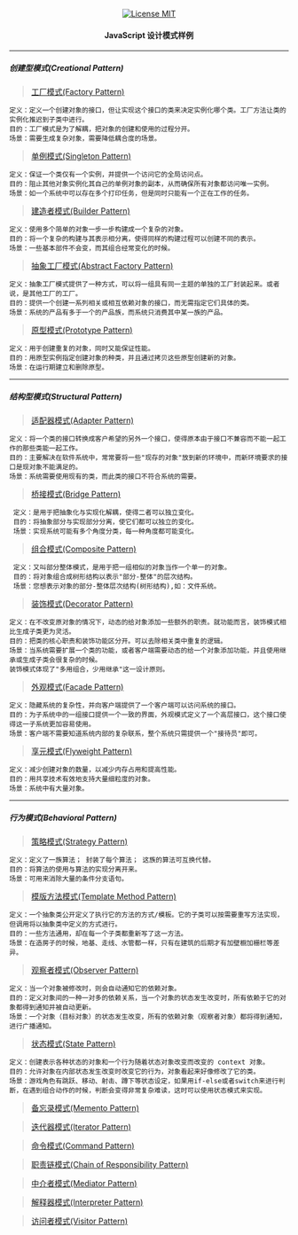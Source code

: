 <p align="center">
  <a href="https://www.skillnull.com"><img src="https://skillnull.com/others/images/brand/MIT.svg" alt="License MIT"></a>
</p>

<h4 align="center"> JavaScript 设计模式样例 </h4>

***
##### 创建型模式(Creational Pattern)

> [工厂模式(Factory Pattern)](/Example/Factory-Pattern.js)

    定义：定义一个创建对象的接口，但让实现这个接口的类来决定实例化哪个类。工厂方法让类的实例化推迟到子类中进行。
    目的：工厂模式是为了解耦，把对象的创建和使用的过程分开。
    场景：需要生成复杂对象，需要降低耦合度的场景。

> [单例模式(Singleton Pattern)](/Example/Singleton-Pattern.js)
    
    定义：保证一个类仅有一个实例，并提供一个访问它的全局访问点。
    目的：阻止其他对象实例化其自己的单例对象的副本，从而确保所有对象都访问唯一实例。
    场景：如一个系统中可以存在多个打印任务，但是同时只能有一个正在工作的任务。

> [建造者模式(Builder Pattern)](/Example/Builder-Pattern.js)

    定义：使用多个简单的对象一步一步构建成一个复杂的对象。
    目的：将一个复杂的构建与其表示相分离，使得同样的构建过程可以创建不同的表示。
    场景：一些基本部件不会变，而其组合经常变化的时候。
   
> [抽象工厂模式(Abstract Factory Pattern)](/Example/Abstract-Factory-Pattern.js)
    
    定义：抽象工厂模式提供了一种方式，可以将一组具有同一主题的单独的工厂封装起来。或者说，是其他工厂的工厂。
    目的：提供一个创建一系列相关或相互依赖对象的接口，而无需指定它们具体的类。
    场景：系统的产品有多于一个的产品族，而系统只消费其中某一族的产品。
   
> [原型模式(Prototype Pattern)](/Example/Prototype-Pattern.js)

    定义：用于创建重复的对象，同时又能保证性能。
    目的：用原型实例指定创建对象的种类，并且通过拷贝这些原型创建新的对象。
    场景：在运行期建立和删除原型。
***
   
##### 结构型模式(Structural Pattern)

> [适配器模式(Adapter Pattern)](/Example/Adapter-Pattern.js)

    定义：将一个类的接口转换成客户希望的另外一个接口，使得原本由于接口不兼容而不能一起工作的那些类能一起工作。
    目的：主要解决在软件系统中，常常要将一些"现存的对象"放到新的环境中，而新环境要求的接口是现对象不能满足的。
    场景：系统需要使用现有的类，而此类的接口不符合系统的需要。

> [桥接模式(Bridge Pattern)](/Example/Bridge-Pattern.js)

     定义：是用于把抽象化与实现化解耦，使得二者可以独立变化。
     目的：将抽象部分与实现部分分离，使它们都可以独立的变化。
     场景：实现系统可能有多个角度分类，每一种角度都可能变化。

> [组合模式(Composite Pattern)](/Example/Composite-Pattern.js)

     定义：又叫部分整体模式，是用于把一组相似的对象当作一个单一的对象。
     目的：将对象组合成树形结构以表示"部分-整体"的层次结构。
     场景：您想表示对象的部分-整体层次结构(树形结构),如：文件系统。

> [装饰模式(Decorator Pattern)](/Example/Decorator-Pattern.js)
    
    定义：在不改变原对象的情况下，动态的给对象添加一些额外的职责。就功能而言，装饰模式相比生成子类更为灵活。
    目的：把类的核心职责和装饰功能区分开。可以去除相关类中重复的逻辑。
    场景：当系统需要扩展一个类的功能，或者客户端需要动态的给一个对象添加功能，并且使用继承或生成子类会很复杂的时候。
    装饰模式体现了"多用组合，少用继承"这一设计原则。

> [外观模式(Facade Pattern)](/Example/Facade-Pattern.js)

    定义：隐藏系统的复杂性，并向客户端提供了一个客户端可以访问系统的接口。
    目的：为子系统中的一组接口提供一个一致的界面，外观模式定义了一个高层接口，这个接口使得这一子系统更加容易使用。
    场景：客户端不需要知道系统内部的复杂联系，整个系统只需提供一个"接待员"即可。

> [享元模式(Flyweight Pattern)](/Example/Flyweight-Pattern.js)

    定义：减少创建对象的数量，以减少内存占用和提高性能。
    目的：用共享技术有效地支持大量细粒度的对象。
    场景：系统中有大量对象。

***

##### 行为模式(Behavioral Pattern)
    
> [策略模式(Strategy Pattern)](/Example/Strategy-Pattern.js)

    定义：定义了一族算法； 封装了每个算法； 这族的算法可互换代替。
    目的：将算法的使用与算法的实现分离开来。
    场景：可用来消除大量的条件分支语句。

> [模版方法模式(Template Method Pattern)](/Example/Template-Method-Pattern.js)

    定义：一个抽象类公开定义了执行它的方法的方式/模板。它的子类可以按需要重写方法实现，但调用将以抽象类中定义的方式进行。
    目的：一些方法通用，却在每一个子类都重新写了这一方法。
    场景：在造房子的时候，地基、走线、水管都一样，只有在建筑的后期才有加壁橱加栅栏等差异。

> [观察者模式(Observer Pattern)](/Example/Observer-Pattern.js)

    定义：当一个对象被修改时，则会自动通知它的依赖对象。
    目的：定义对象间的一种一对多的依赖关系，当一个对象的状态发生改变时，所有依赖于它的对象都得到通知并被自动更新。
    场景：一个对象（目标对象）的状态发生改变，所有的依赖对象（观察者对象）都将得到通知，进行广播通知。

> [状态模式(State Pattern)](/Example/State-Pattern.js)

    定义：创建表示各种状态的对象和一个行为随着状态对象改变而改变的 context 对象。
    目的：允许对象在内部状态发生改变时改变它的行为，对象看起来好像修改了它的类。
    场景：游戏角色有跳跃、移动、射击、蹲下等状态设定，如果用if-else或者switch来进行判断，在遇到组合动作的时候，判断会变得非常复杂难读，这时可以使用状态模式来实现。
    
> [备忘录模式(Memento Pattern)](/Example/Memento-Pattern.js)

> [迭代器模式(Iterator Pattern)](/Example/Iterator-Pattern.js)

> [命令模式(Command Pattern)](/Example/Command-Pattern.js)

> [职责链模式(Chain of Responsibility Pattern)](/Example/Chain-Of-Responsibility-Pattern.js)

> [中介者模式(Mediator Pattern)](/Example/Memento-Pattern.js)

> [解释器模式(Interpreter Pattern)](/Example/Iterator-Pattern.js)

> [访问者模式(Visitor Pattern)](/Example/Visitor-Pattern.js)
